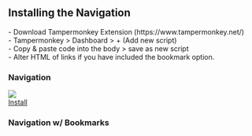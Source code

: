 <h2>Installing the Navigation</h2>
 <p>
 - Download Tampermonkey Extension (https://www.tampermonkey.net/)
<br>- Tampermonkey > Dashboard > + (Add new script)
<br>- Copy & paste code into the body > save as new script
<br>- Alter HTML of links if you have included the bookmark option.

<h3>Navigation</h3>
<a href="https://raw.githubusercontent.com/neopets-fixes/neopets_code/main/Navigation Script/Nav_Beta.js"><img src="https://img.icons8.com/nolan/2x/cydia.png"><br>Install</a>

<h3>Navigation w/ Bookmarks</h3>
